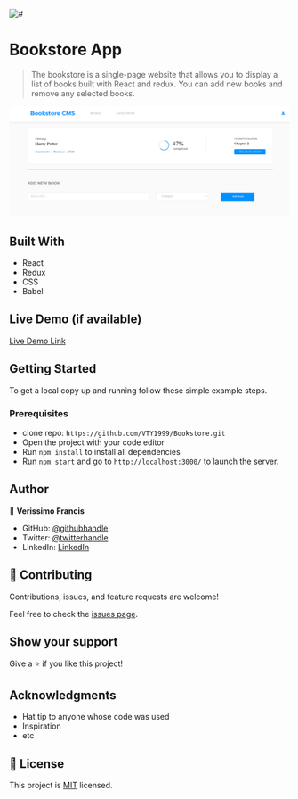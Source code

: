 ![#](https://img.shields.io/badge/Microverse-blueviolet)

# Bookstore App

> The bookstore is a single-page website that allows you to display a list of books built with React and redux. You can add new books and remove any selected books.

![Screenshot](https://github.com/VTY1999/Bookstore/blob/styling/src/Images/Screenshot%20(118).png)

## Built With

- React
- Redux
- CSS
- Babel

## Live Demo (if available)

[Live Demo Link](https://livedemo.com)

## Getting Started

To get a local copy up and running follow these simple example steps.

### Prerequisites

- clone repo: `https://github.com/VTY1999/Bookstore.git`
- Open the project with your code editor
- Run `npm install` to install all dependencies
- Run `npm start` and go to `http://localhost:3000/` to launch the server.

## Author

👤 **Verissimo Francis**

- GitHub: [@githubhandle](https://github.com/VTY1999)
- Twitter: [@twitterhandle](https://twitter.com/verissimoty?s=09)
- LinkedIn: [LinkedIn](https://www.linkedin.com/in/francis-o-verissimo/)

## 🤝 Contributing

Contributions, issues, and feature requests are welcome!

Feel free to check the [issues page](../../issues/).

## Show your support

Give a ⭐️ if you like this project!

## Acknowledgments

- Hat tip to anyone whose code was used
- Inspiration
- etc

## 📝 License

This project is [MIT](./MIT.md) licensed.
